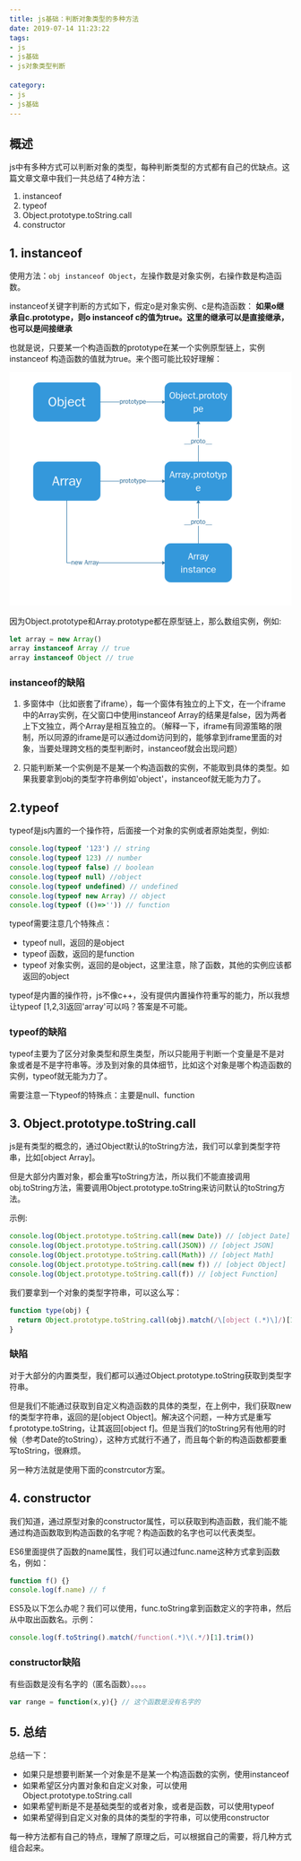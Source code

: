 ```yaml
---
title: js基础：判断对象类型的多种方法
date: 2019-07-14 11:23:22
tags:
- js
- js基础
- js对象类型判断

category:
- js
- js基础
---
```


## 概述
js中有多种方式可以判断对象的类型，每种判断类型的方式都有自己的优缺点。这篇文章文章中我们一共总结了4种方法：
1. instanceof
2. typeof
3. Object.prototype.toString.call
4. constructor

## 1. instanceof
使用方法：```obj instanceof Object```，左操作数是对象实例，右操作数是构造函数。

instanceof关键字判断的方式如下，假定o是对象实例、c是构造函数：
**如果o继承自c.prototype，则o instanceof c的值为true。这里的继承可以是直接继承，也可以是间接继承**

也就是说，只要某一个构造函数的prototype在某一个实例原型链上，实例 instanceof 构造函数的值就为true。来个图可能比较好理解：

![原型链](../../../themes/mytheme/source/img/原型链.png)

因为Object.prototype和Array.prototype都在原型链上，那么数组实例，例如:
```js
let array = new Array()
array instanceof Array // true
array instanceof Object // true
```

### instanceof的缺陷
1. 多窗体中（比如嵌套了iframe），每一个窗体有独立的上下文，在一个iframe中的Array实例，在父窗口中使用instanceof Array的结果是false，因为两者上下文独立，两个Array是相互独立的。（解释一下，iframe有同源策略的限制，所以同源的iframe是可以通过dom访问到的，能够拿到iframe里面的对象，当要处理跨文档的类型判断时，instanceof就会出现问题）
   
2. 只能判断某一个实例是不是某一个构造函数的实例，不能取到具体的类型。如果我要拿到obj的类型字符串例如'object'，instanceof就无能为力了。
   
## 2.typeof
typeof是js内置的一个操作符，后面接一个对象的实例或者原始类型，例如:
```js
console.log(typeof '123') // string
console.log(typeof 123) // number
console.log(typeof false) // boolean
console.log(typeof null) //object
console.log(typeof undefined) // undefined
console.log(typeof new Array) // object
console.log(typeof (()=>'')) // function
```
typeof需要注意几个特殊点：
* typeof null，返回的是object
* typeof 函数，返回的是function
* typeof 对象实例，返回的是object，这里注意，除了函数，其他的实例应该都返回的object

typeof是内置的操作符，js不像c++，没有提供内置操作符重写的能力，所以我想让typeof [1,2,3]返回'array'可以吗？答案是不可能。

### typeof的缺陷
typeof主要为了区分对象类型和原生类型，所以只能用于判断一个变量是不是对象或者是不是字符串等。涉及到对象的具体细节，比如这个对象是哪个构造函数的实例，typeof就无能为力了。

需要注意一下typeof的特殊点：主要是null、function

## 3. Object.prototype.toString.call
js是有类型的概念的，通过Object默认的toString方法，我们可以拿到类型字符串，比如[object Array]。

但是大部分内置对象，都会重写toString方法，所以我们不能直接调用obj.toString方法，需要调用Object.prototype.toString来访问默认的toString方法。

示例:
```js
console.log(Object.prototype.toString.call(new Date)) // [object Date]
console.log(Object.prototype.toString.call(JSON)) // [object JSON]
console.log(Object.prototype.toString.call(Math)) // [object Math]
console.log(Object.prototype.toString.call(new f)) // [object Object]
console.log(Object.prototype.toString.call(f)) // [object Function]
```
我们要拿到一个对象的类型字符串，可以这么写：
```js
function type(obj) {
  return Object.prototype.toString.call(obj).match(/\[object (.*)\]/)[1]
}

```

### 缺陷
对于大部分的内置类型，我们都可以通过Object.prototype.toString获取到类型字符串。

但是我们不能通过获取到自定义构造函数的具体的类型，在上例中，我们获取new f的类型字符串，返回的是[object Object]。解决这个问题，一种方式是重写f.prototype.toString，让其返回[object f]。但是当我们的toString另有他用的时候（参考Date的toString），这种方式就行不通了，而且每个新的构造函数都要重写toString，很麻烦。

另一种方法就是使用下面的constrcutor方案。

## 4. constructor
我们知道，通过原型对象的constructor属性，可以获取到构造函数，我们能不能通过构造函数取到构造函数的名字呢？构造函数的名字也可以代表类型。

ES6里面提供了函数的name属性，我们可以通过func.name这种方式拿到函数名，例如：
```js
function f() {}
console.log(f.name) // f
```
ES5及以下怎么办呢？我们可以使用，func.toString拿到函数定义的字符串，然后从中取出函数名。示例：
```js
console.log(f.toString().match(/function(.*)\(.*/)[1].trim())
```

### constructor缺陷
有些函数是没有名字的（匿名函数）。。。。
```js
var range = function(x,y){} // 这个函数是没有名字的
```

## 5. 总结
总结一下：
* 如果只是想要判断某一个对象是不是某一个构造函数的实例，使用instanceof
* 如果希望区分内置对象和自定义对象，可以使用Object.prototype.toString.call
* 如果希望判断是不是基础类型的或者对象，或者是函数，可以使用typeof
* 如果希望得到自定义对象的具体的类型的字符串，可以使用constructor

每一种方法都有自己的特点，理解了原理之后，可以根据自己的需要，将几种方式组合起来。